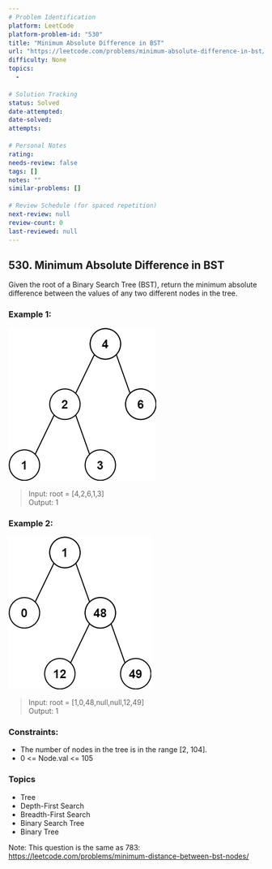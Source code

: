 ```yaml
---
# Problem Identification
platform: LeetCode
platform-problem-id: "530"
title: "Minimum Absolute Difference in BST"
url: "https://leetcode.com/problems/minimum-absolute-difference-in-bst/"
difficulty: None
topics:
  -

# Solution Tracking
status: Solved
date-attempted:
date-solved:
attempts:

# Personal Notes
rating:
needs-review: false
tags: []
notes: ""
similar-problems: []

# Review Schedule (for spaced repetition)
next-review: null
review-count: 0
last-reviewed: null
---
```


## 530. Minimum Absolute Difference in BST
Given the root of a Binary Search Tree (BST), return the minimum absolute difference between the values of any two different nodes in the tree.

### Example 1:

![](./image1.jpg)

> Input: root = [4,2,6,1,3]<br/>
> Output: 1

### Example 2:

![](./image2.jpg)

> Input: root = [1,0,48,null,null,12,49]<br/>
> Output: 1

### Constraints:

- The number of nodes in the tree is in the range [2, 104].
- 0 <= Node.val <= 105

### Topics

- Tree
- Depth-First Search
- Breadth-First Search
- Binary Search Tree
- Binary Tree

Note: This question is the same as 783: https://leetcode.com/problems/minimum-distance-between-bst-nodes/